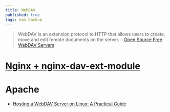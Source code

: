 ```yaml
---
title: WebDAV
published: true
tags: nas backup
---
```

> WebDAV is an extension protocol to HTTP that allows users to create, move and edit remote documents on the server. - [Open Source Free WebDAV Servers](https://medevel.com/15-os-webdav-servers/)

# [Nginx + nginx-dav-ext-module](https://chatgpt.com/share/68bafe1a-9190-800d-85fe-9f14164fb004)

# Apache

- [ Hosting a WebDAV Server on Linux: A Practical Guide ](https://www.elite.cloud/post/hosting-a-webdav-server-on-linux-a-practical-guide/)
